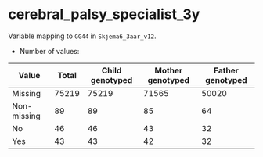 # cerebral_palsy_specialist_3y
Variable mapping to `GG44` in `Skjema6_3aar_v12`.
- Number of values:

| Value | Total | Child genotyped | Mother genotyped | Father genotyped |
| ----- | ----- | --------------- | ---------------- | ---------------- |
| Missing | 75219 | 75219 | 71565 | 50020 |
| Non-missing | 89 | 89 | 85 | 64 |
| No | 46 | 46 | 43 |32 |
| Yes | 43 | 43 | 42 |32 |



